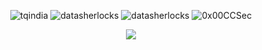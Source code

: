 <p align="center"> <img src="https://komarev.com/ghpvc/?username=tqindia&logoColor=white&color=FFDE59" alt="tqindia" /> <img
src="https://img.shields.io/github/followers/datasherlocks?style=social" alt="datasherlocks" /> <img
src="https://img.shields.io/github/last-commit/datasherlocks/datasherlocks" alt="datasherlocks" /> <img
src="https://img.shields.io/twitter/follow/datasherlocks?label=Follow%20me&style=social" alt="0x00CCSec" /> </p>


<p align="center"> <img src="https://raw.githubusercontent.com/tqindia/tqindia/main/source.gif" /> </p>


